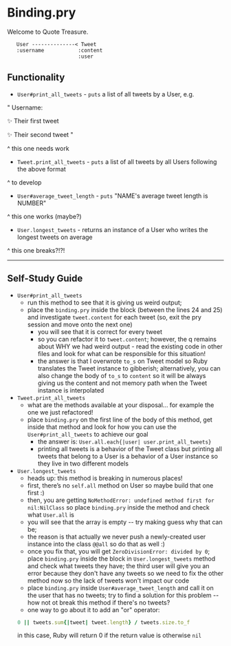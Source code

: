 # Binding.pry

Welcome to Quote Treasure.

```
   User --------------< Tweet
   :username           :content
                       :user
```

## Functionality

- `User#print_all_tweets` - `puts` a list of all tweets by a User, e.g.

"
Username:

✨ Their first tweet

✨ Their second tweet
"

^ this one needs work

- `Tweet.print_all_tweets` - `puts` a list of all tweets by all Users following the above format

^ to develop

- `User#average_tweet_length` - `puts` "NAME's average tweet length is NUMBER"

^ this one works (maybe?)

- `User.longest_tweets` - returns an instance of a User who writes the longest tweets on average

^ this one breaks?!?!


-----------
## Self-Study Guide

- `User#print_all_tweets`
   - run this method to see that it is giving us weird output; 
   - place the `binding.pry` inside the block (between the lines 24 and 25) and investigate `tweet.content` for each tweet (so, exit the pry session and move onto the next one)
      - you will see that it is correct for every tweet
      - so you can refactor it to `tweet.content`; however, the q remains about WHY we had weird output - read the existing code in other files and look for what can be responsible for this situation!
      - the answer is that I overwrote `to_s` on Tweet model so Ruby translates the Tweet instance to gibberish; alternatively, you can also change the body of `to_s` to `content` so it will be always giving us the content and not memory path when the Tweet instance is interpolated
- `Tweet.print_all_tweets`
   - what are the methods available at your disposal... for example the one we just refactored!
   - place `binding.pry` on the first line of the body of this method, get inside that method and look for how you can use the `User#print_all_tweets` to achieve our goal
      - the answer is: `User.all.each{|user| user.print_all_tweets}` 
      - printing all tweets is a behavior of the Tweet class but printing all tweets that belong to a User is a behavior of a User instance so they live in two different models
- `User.longest_tweets`
   - heads up: this method is breaking in numerous places!
   - first, there’s no `self.all` method on User so maybe build that one first :) 
   - then, you are getting `NoMethodError: undefined method first for nil:NilClass` so place `binding.pry` inside the method and check what `User.all` is
   - you will see that the array is empty -- try making guess why that can be; 
   - the reason is that actually we never push a newly-created user instance into the class `@@all` so do that as well :)
   - once you fix that, you will get `ZeroDivisionError: divided by 0`; place `binding.pry` inside the block in `User.longest_tweets` method and check what tweets they have; the third user will give you an error because they don't have any tweets so we need to fix the other method now so the lack of tweets won't impact our code
   - place `binding.pry` inside `User#average_tweet_length` and call it on the user that has no tweets; try to find a solution for this problem -- how not ot break this method if there's no tweets? 
   - one way to go about it to add an "or" operator: 
   ```ruby
   0 || tweets.sum{|tweet| tweet.length} / tweets.size.to_f
   ```
   in this case, Ruby will return 0 if the return value is otherwise `nil`
